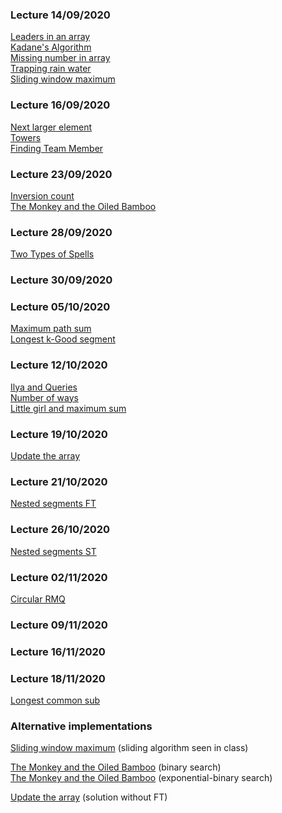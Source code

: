 ### Lecture 14/09/2020  
[Leaders in an array](code/leaders_array.cpp)  
[Kadane's Algorithm](code/kadane.cpp)  
[Missing number in array](code/missing_number.cpp)  
[Trapping rain water](code/trapping_rainwater.cpp)  
[Sliding window maximum](code/sliding_window.cpp)  

### Lecture 16/09/2020	
[Next larger element](code/next_larger_ele.ccp)  
[Towers](code/towers.cpp)  
[Finding Team Member](code/finding_teams.cpp)  

### Lecture 23/09/2020	
[Inversion count](code/inversion_count.cpp)  <!-- Description -->  
[The Monkey and the Oiled Bamboo](code/monkey.cpp) 

### Lecture 28/09/2020	
[Two Types of Spells](code/two_type_spells.cpp)  <!-- Description -->  

### Lecture 30/09/2020	
<!-- [Frogs and Mosquitoes](code/fastfrog.cpp)  -->

### Lecture 05/10/2020	
[Maximum path sum](code/max_path_sum.cpp)  
[Longest k-Good segment](code/longest_kgood.cpp)  <!-- Description -->  

### Lecture 12/10/2020	
[Ilya and Queries](code/ilya.cpp)  
[Number of ways](code/number_of_ways.cpp)   <!-- Description -->  
[Little girl and maximum sum](code/little_girl.cpp)  <!-- Description -->  

### Lecture 19/10/2020	
[Update the array](code/update_array_ft.cpp)  <!-- Description -->  

###  Lecture 21/10/2020
[Nested segments FT](code/nested_segment_ft.cpp)  <!-- Description -->  
<!-- [Pashmak and Parmida](code/pashmak_parmida.cpp)  -->  

### Lecture 26/10/2020
[Nested segments ST](code/nested_segment_st.cpp)  <!-- Description -->  

### Lecture 02/11/2020
[Circular RMQ](code/circular_rmq.cpp)  <!-- Description -->  

### Lecture 09/11/2020
<!--[Triplets]()  -->
<!--[Smaller Values]()  -->

### Lecture 16/11/2020
<!--[Powerfull array]()  -->
<!--[Tree and Queries]()  -->

### Lecture 18/11/2020
[Longest common sub](code/longest_common_sub.cpp)  
<!--[0-1 knapsack]()  -->

### Alternative implementations

[Sliding window maximum](code/submaxOpt.cpp) (sliding algorithm seen in class)  

[The Monkey and the Oiled Bamboo](code/monkeybin.cpp) (binary search)  
[The Monkey and the Oiled Bamboo](code/monkeyexp.cpp) (exponential-binary search)

[Update the array](code/update_array.cpp) (solution without FT)
